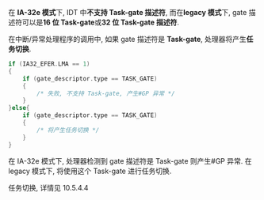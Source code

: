 
在 **IA\-32e 模式**下, IDT 中**不支持 Task\-gate 描述符**, 而在**legacy 模式**下, gate 描述符可以是**16 位 Task\-gate**或**32 位 Task\-gate 描述符**.

在中断/异常处理程序的调用中, 如果 gate 描述符是 **Task\-gate**, 处理器将产生**任务切换**.

```cpp
if (IA32_EFER.LMA == 1)
{
    if (gate_descriptor.type == TASK_GATE)
    {
        /* 失败, 不支持 Task-gate, 产生#GP 异常 */
    }
}else{
    if (gate_descriptor.type == TASK_GATE)
    {
        /* 将产生任务切换 */
    }
}
```

在 IA\-32e 模式下, 处理器检测到 gate 描述符是 Task\-gate 则产生\#GP 异常. 在 legacy 模式下, 将使用这个 Task\-gate 进行任务切换.

任务切换, 详情见 10.5.4.4